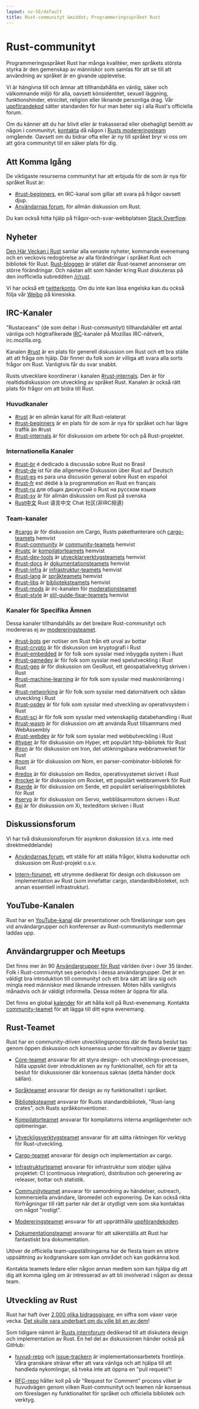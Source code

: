 ```yaml
---
layout: sv-SE/default
title: Rust-communityt &middot; Programmeringsspråket Rust
---
```


# Rust-communityt

Programmeringsspråket Rust har många kvalitéer, men språkets
största styrka är den gemenskap av människor som samlas för att
se till att användning av språket är en givande upplevelse.

Vi är hängivna till och ämnar att tillhandahålla en vänlig, säker
och välkomnande miljö för alla, oavsett könsidentitet, sexuell läggning,
funktionshinder, etnicitet, religion eller liknande personliga
drag. Vår [uppförandekod][coc] sätter standarden för hur man beter
sig i alla Rust's officiella forum.

Om du känner att du har blivit eller är trakasserad eller
obehagligt bemött av någon i communityt, [kontakta][mod_team_email]
då någon i [Rusts modereringsteam][mod_team] omgående. Oavsett om
du bidrar ofta eller är ny till språket bryr vi oss om att göra
communityt till en säker plats för dig.

[coc]: conduct.html
[mod_team_email]: mailto:rust-mods@rust-lang.org

## Att Komma Igång

De viktigaste resurserna communityt har att erbjuda för de som
är nya för språket Rust är:

- [#rust-beginners][beginners_irc], en IRC-kanal som gillar att
  svara på frågor oavsett djup.
- [Användarnas forum][users_forum], för allmän diskussion om Rust.

Du kan också hitta hjälp på frågor-och-svar-webbplatsen [Stack Overflow][stack_overflow].

[stack_overflow]: https://stackoverflow.com/questions/tagged/rust

## Nyheter

[Den Här Veckan i Rust][twir] samlar alla senaste nyheter, kommande
evenemang och en veckovis redogörelse av alla förändringar i språket Rust
och bibliotek för Rust. [Rust-bloggen][rust_blog] är stället där Rust-teamet
annonserar om större förändringar. Och nästan allt som händer kring Rust
diskuteras på den inofficiella subredditen [/r/rust][reddit].

Vi har också ett [twitterkonto][twitter]. Om du inte kan läsa engelska kan
du också följa vår [Weibo][weibo] på kinesiska.

[twir]: https://this-week-in-rust.org/
[rust_blog]: http://blog.rust-lang.org/
[reddit]: https://www.reddit.com/r/rust
[reddit_coc]: https://www.reddit.com/r/rust/comments/2rvrzx/our_code_of_conduct_please_read/
[twitter]: https://twitter.com/rustlang
[weibo]: http://weibo.com/u/5616913483

## IRC-Kanaler

"Rustaceans" (de som deltar i Rust-communityt) tillhandahåller ett antal
vänliga och högtrafikerade [IRC]-kanaler på Mozillas IRC-nätverk,
irc.mozilla.org.

Kanalen [#rust][rust_irc] är en plats för generell diskussion om Rust och
ett bra ställe att att fråga om hjälp. Där finner du folk som är villiga
att svara alla sorts frågor om Rust. Vanligtvis får du svar snabbt.

Rusts utvecklare koordinerar i kanalen [#rust-internals][internals_irc].
Den är för realtidsdiskussion om utveckling av språket Rust.
Kanalen är också rätt plats för frågor om att bidra till Rust.

### Huvudkanaler

- [#rust][rust_irc] är en allmän kanal för allt Rust-relaterat
- [#rust-beginners][beginners_irc] är en plats för de som är nya för språket
och har lägre traffik än #rust
- [#rust-internals][internals_irc] är för diskussion om arbete för och på
Rust-projektet.

### Internationella Kanaler

- [#rust-br][br_irc] é dedicado à discussão sobre Rust no Brasil
- [#rust-de][de_irc] ist für die allgemeine Diskussion über Rust auf Deutsch
- [#rust-es][es_irc] es para una discusión general sobre Rust en español
- [#rust-fr][fr_irc] est dédié à la programmation en Rust en français
- [#rust-ru][ru_irc] для общих дискуссий о Rust на русском языке
- [#rust-sv](https://chat.mibbit.com/?server=irc.mozilla.org&channel=%23rust-sv) är för allmän diskussion om Rust på svenska
- [Rust中文][cn_org] Rust 语言中文 Chat 社区(非IRC频道)

### Team-kanaler

- [#cargo][cargo_irc] är för diskussion om Cargo, Rusts pakethanterare och [cargo-teamets][cargo_team] hemvist
- [#rust-community][community_irc] är [community-teamets][community_team] hemvist
- [#rustc][rustc_irc] är [kompilatorteamets][compiler_team] hemvist
- [#rust-dev-tools][dev_tools_irc] är [utvecklarverktygsteamets][dev_tools_team] hemvist
- [#rust-docs][docs_irc] är [dokumentationsteamets][doc_team] hemvist
- [#rust-infra][infra_irc] är [infrastruktur-teamets][infra_team] hemvist
- [#rust-lang][lang_irc] är [språkteamets][language_team] hemvist
- [#rust-libs][libs_irc] är [biblioteksteamets][library_team] hemvist
- [#rust-mods][mod_irc] är irc-kanalen för [moderationsteamet][mod_team]
- [#rust-style][style_irc] är [stil-guide-fixar-teamets][style_team] hemvist

### Kanaler för Specifika Ämnen

Dessa kanaler tillhandahålls av det bredare Rust-communityt och modereras ej
av [modereringsteamet][mod_team].

- [#rust-bots][bots_irc] ger notiser om Rust från ett urval av bottar
- [#rust-crypto][crypto_irc] är för diskussion om kryptografi i Rust
- [#rust-embedded][embedded_irc] är för folk som sysslar med inbyggda system i Rust
- [#rust-gamedev][gamedev_irc] är för folk som sysslar med spelutveckling i Rust
- [#rust-geo][rustgeo_irc] är för diskussion om GeoRust, ett geospatialverktyg skriven i Rust
- [#rust-machine-learning][machine_learning_irc] är för folk som sysslar med maskininlärning i Rust
- [#rust-networking][networking_irc] är för folk som sysslar med datornätverk och sådan utveckling i Rust
- [#rust-osdev][osdev_irc] är för folk som sysslar med utveckling av operativsystem i Rust
- [#rust-sci][sci_irc] är för folk som sysslar med vetenskaplig databehandling i Rust
- [#rust-wasm][wasm_irc] är för diskussion om att använda Rust tillsammans med WebAssembly
- [#rust-webdev][webdev_irc] är för folk som sysslar med webbutveckling i Rust
- [#hyper][hyper_irc] är för diskussion om Hyper, ett populärt http-bibliotek för Rust
- [#iron][iron_irc] är för diskussion om Iron, det utökningsbara webbramverket för Rust
- [#nom][nom_irc] är för diskussion om Nom, en parser-combinator-bibliotek för Rust
- [#redox][redox_irc] är för diskussion om Redox, operativsystemet skrivet i Rust
- [#rocket][rocket_irc] är för diskussion om Rocket, ett populärt webbramverk för Rust
- [#serde][serde_irc] är för diskussion om Serde, ett populärt serialiseringsbibliotek för Rust
- [#servo][servo_irc] är för diskussion om Servo, webbläsarmotorn skriven i Rust
- [#xi][xi_irc] är för diskussion om Xi, texteditorn skriven i Rust

[IRC]: https://en.wikipedia.org/wiki/Internet_Relay_Chat
[beginners_irc]: https://chat.mibbit.com/?server=irc.mozilla.org&channel=%23rust-beginners
[bots_irc]: https://chat.mibbit.com/?server=irc.mozilla.org&channel=%23rust-bots
[br_irc]: https://chat.mibbit.com/?server=irc.mozilla.org&channel=%23rust-br
[cargo_irc]: https://chat.mibbit.com/?server=irc.mozilla.org&channel=%23cargo
[cn_org]: https://chat.rust-china.org/
[community_irc]: https://chat.mibbit.com/?server=irc.mozilla.org&channel=%23rust-community
[crypto_irc]: https://chat.mibbit.com/?server=irc.mozilla.org&channel=%23rust-crypto
[de_irc]: https://chat.mibbit.com/?server=irc.mozilla.org&channel=%23rust-de
[es_irc]: https://chat.mibbit.com/?server=irc.mozilla.org&channel=%23rust-es
[embedded_irc]: https://chat.mibbit.com/?server=irc.mozilla.org&channel=%23rust-embedded
[fr_irc]: https://chat.mibbit.com/?server=irc.mozilla.org&channel=%23rust-fr
[gamedev_irc]: https://chat.mibbit.com/?server=irc.mozilla.org&channel=%23rust-gamedev
[internals_irc]: https://chat.mibbit.com/?server=irc.mozilla.org&channel=%23rust-internals
[lang_irc]: https://chat.mibbit.com/?server=irc.mozilla.org&channel=%23rust-lang
[libs_irc]: https://chat.mibbit.com/?server=irc.mozilla.org&channel=%23rust-libs
[networking_irc]: https://chat.mibbit.com/?server=irc.mozilla.org&channel=%23rust-networking
[osdev_irc]: https://chat.mibbit.com/?server=irc.mozilla.org&channel=%23rust-osdev
[ru_irc]: https://chat.mibbit.com/?server=irc.mozilla.org&channel=%23rust-ru
[rust_irc]: https://chat.mibbit.com/?server=irc.mozilla.org&channel=%23rust
[rustc_irc]: https://chat.mibbit.com/?server=irc.mozilla.org&channel=%23rustc
[servo_irc]: https://chat.mibbit.com/?server=irc.mozilla.org&channel=%23servo
[webdev_irc]: https://chat.mibbit.com/?server=irc.mozilla.org&channel=%23rust-webdev
[docs_irc]: https://chat.mibbit.com/?server=irc.mozilla.org&channel=%23rust-docs
[xi_irc]: https://chat.mibbit.com/?server=irc.mozilla.org&channel=%23xi
[dev_tools_irc]: https://chat.mibbit.com/?server=irc.mozilla.org&channel=%23rust-dev-tools
[style_irc]: https://chat.mibbit.com/?server=irc.mozilla.org&channel=%23style
[style_team]: team.html#Style-team
[mod_irc]: https://chat.mibbit.com/?server=irc.mozilla.org&channel=%23mods
[machine_learning_irc]: https://chat.mibbit.com/?server=irc.mozilla.org&channel=%23rust-machine-learning
[hyper_irc]: https://chat.mibbit.com/?server=irc.mozilla.org&channel=%23hyper
[iron_irc]: https://chat.mibbit.com/?server=irc.mozilla.org&channel=%23iron
[redox_irc]: https://chat.mibbit.com/?server=irc.mozilla.org&channel=%23redox
[nom_irc]: https://chat.mibbit.com/?server=irc.mozilla.org&channel=%23nom
[infra_irc]: https://chat.mibbit.com/?server=irc.mozilla.org&channel=%23rust-infra
[rustgeo_irc]: https://chat.mibbit.com/?server=irc.mozilla.org&channel=%23rust-geo
[rocket_irc]: https://chat.mibbit.com/?server=irc.mozilla.org&channel=%23rocket
[serde_irc]: https://chat.mibbit.com/?server=irc.mozilla.org&channel=%23serde
[sci_irc]: https://chat.mibbit.com/?server=irc.mozilla.org&channel=%23rust-sci
[wasm_irc]: https://chat.mibbit.com/?server=irc.mozilla.org&channel=%23rust-wasm

## Diskussionsforum

Vi har två diskussionsforum för asynkron diskussion (d.v.s. inte med direktmeddelande)

- [Användarnas forum][users_forum], ett ställe för att ställa frågor, klistra
kodsnuttar och diskussion om Rust-projekt o.s.v.

- [Intern-forumet][internals_forum], ett utrymme dedikerat för design och 
diskusson om implementation av Rust (som innefattar cargo, standardbiblioteket,
och annan essentiell infrastruktur).

[users_forum]: https://users.rust-lang.org/
[internals_forum]: https://internals.rust-lang.org/

## YouTube-Kanalen

Rust har en [YouTube-kanal][youtube_channel] där presentationer och föreläsningar
som ges vid användargrupper och konferenser av Rust-communityts medlemmar laddas upp.

[youtube_channel]: https://www.youtube.com/channel/UCaYhcUwRBNscFNUKTjgPFiA

## Användargrupper och Meetups

Det finns mer än 90 [Användargrupper för Rust][user_group] världen över i 
över 35 länder. Folk i Rust-communityt ses periodvis i dessa användargrupper.
Det är en väldigt bra introduktion till communityt och ett bra sätt att 
lära sig och mingla med människor med liknande intressen. Möten hålls vanligtvis
månadvis och är väldigt informella. Dessa möten är öppna för alla.

Det finns en global [kalender][calendar] för att hålla koll på Rust-evenemang.
Kontakta [community-teamet][community_team] för att lägga till ditt egna evenemang.

[user_group]: ./user-groups.html
[calendar]: https://www.google.com/calendar/embed?src=apd9vmbc22egenmtu5l6c5jbfc@group.calendar.google.com

## Rust-Teamet

Rust har en community-driven utvecklingsprocess där de flesta beslut tas genom
öppen diskussion och konsensus under förvaltning av diverse [team][teams]:

* [Core-teamet][core_team] ansvarar för att styra design- och
utvecklings-processen, hålla uppsikt över introduktionen av ny funktionalitet,
och för att ta beslut för diskussioner där konsensus saknas (detta händer dock sällan).

* [Språkteamet][language_team] ansvarar för design av ny funktionalitet i 
  språket.

* [Biblioteksteamet][library_team] ansvarar för Rusts standardbibliotek,
 "Rust-lang crates", och Rusts språkkonventioner.

* [Kompilatorteamet][compiler_team] ansvarar för kompilatorns interna
angelägenheter och optimeringar.

* [Utveckligsverktygsteamet][dev_tools_team] ansvarar för att sätta riktningen
för verktyg för Rust-utveckling.

* [Cargo-teamet][cargo_team] ansvarar för design och implementation av cargo.

* [Infrastrukturteamet][infra_team] ansvarar för infrastruktur som stödjer
 själva projektet: CI (continuous integration), distribution och generering av
 releaser, bottar och statistik.

+ [Communityteamet][community_team] ansvarar för samordning av händelser,
outreach, kommersiella användare, läromedel och exponering. De kan också
rikta förfrågningar till rätt parter när det är otydligt vem som ska
kontaktas om något "rostigt".

* [Modereringsteamet][mod_team] ansvarar för att upprätthålla [uppförandekoden][coc].

* [Dokumentationsteamet][doc_team] ansvarar för att säkerställa att Rust har
 fantastiskt bra dokumentation.

Utöver de officiella team-uppställningarna har de flesta team en större
uppsättning av kodgranskare som kan området och kan godkänna kod.

Kontakta teamets ledare eller någon annan medlem som kan hjälpa dig att dig att
komma igång om är intresserad av att bli involverad i någon av dessa team.

[teams]: team.html
[core_team]: team.html#Core-team
[language_team]: team.html#Language-design-team
[library_team]: team.html#Library-team
[compiler_team]: team.html#Compiler-team
[dev_tools_team]: team.html#Dev-tools-team
[cargo_team]: team.html#Cargo-team
[community_team]: team.html#Community-team
[mod_team]: team.html#Moderation-team
[doc_team]: team.html#Documentation-team
[infra_team]: team.html#Infrastructure-team

## Utveckling av Rust

Rust har haft över [2,000 olika bidragsgivare][authors], en siffra som växer 
varje vecka. [Det skulle vara underbart om du ville bli en av dem][contribute]!

Som tidigare nämnt är [Rusts internforum][internals_forum] dedikerad till att
diskutera design och implementation av Rust. En hel del av diskussionen händer
också på GitHub:

- [huvud-repo][github] och [issue-trackern][issue_tracking] är
  implementationsarbetets frontlinje. Våra granskare strävar efter att vara
  vänliga och att hjälpa till att handleda nykomlingar, så tveka inte att öppna
  en "pull request"!

- [RFC-repo][rfcs] håller koll på vår "Request for Comment" process vilket
  är huvudvägen genom vilken Rust-communityt och teamen når konsensus om föreslagen
  ny funktionalitet för språket och officiella bibliotek och verktyg.

[authors]: https://thanks.rust-lang.org/rust/all-time
[contribute]: contribute.html
[github]: https://github.com/rust-lang/rust
[rfcs]: https://github.com/rust-lang/rfcs
[issue_tracking]: https://github.com/rust-lang/rust/issues
